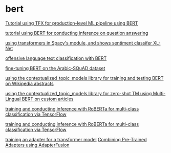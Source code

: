 # bert

 [Tutorial using TFX for production-level ML pipeline using BERT](https://github.com/adrienpayong/bert/blob/main/TFX_Pipeline_for_Bert_Preprocessing.ipynb)
 
 [tutorial using BERT for conducting inference on question answering](https://github.com/adrienpayong/bert/blob/main/Question_Answering_with_a_Fine_Tuned_BERT.ipynb)

[using transformers in Spacy's module, and shows sentiment classifer XL-Net ](https://github.com/adrienpayong/bert/blob/main/Spacy_Transformers_Demo.ipynb)

[offensive language text classification with BERT](https://github.com/adrienpayong/bert/blob/main/Codalab_Offensive_Language_Competition.ipynb)

[fine-tuning BERT on the Arabic-SQuAD dataset](https://github.com/adrienpayong/bert/blob/main/bert_arabicqa.ipynb)

[using the contextualized_topic_models library for training and testing BERT on Wikipedia abstracts](https://github.com/adrienpayong/bert/blob/main/Tutorial_(v1_8_1)_Training%2C_Saving%2C_Loading_and_Testing.ipynb)

[using the contextualized_topic_models library for zero-shot TM using Multi-Lingual BERT on custom articles](https://github.com/adrienpayong/bert/blob/main/Tutorial_(v1_8_0)_Zero_shot_cross_lingual_topic_modeling.ipynb)

[ training and conducting inference with RoBERTa for multi-class classification via TensorFlow](https://github.com/adrienpayong/bert/blob/main/Experiments_RoBERTa%2BTF_IDF.ipynb)

[training and conducting inference with RoBERTa for multi-class classification via TensorFlow](https://github.com/adrienpayong/bert/blob/main/05_BERT_CONLL_NER.ipynb)

[training an adapter for a transformer model](https://github.com/adrienpayong/bert/blob/main/AdapterHub_01_Adapter_Training.ipynb)
[Combining Pre-Trained Adapters using AdapterFusion](https://github.com/adrienpayong/bert/blob/main/AdapterHub_01_Adapter_Training.ipynb)




